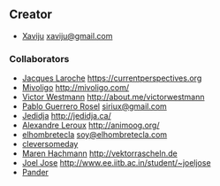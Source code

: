 ## Creator
- [Xaviju](https://github.com/Xaviju) <xaviju@gmail.com>

### Collaborators
- [Jacques Laroche](https://github.com/jlar0che) <https://currentperspectives.org>
- [Mivoligo](https://github.com/mivoligo) <http://mivoligo.com/>
- [Victor Westmann](https://github.com/victorwestmann) <http://about.me/victorwestmann>
- [Pablo Guerrero Rosel](https://github.com/siriux) <siriux@gmail.com>
- [Jedidja](https://github.com/jedidja) <http://jedidja.ca/>
- [Alexandre Leroux](https://github.com/alexandreleroux) <http://animoog.org/>
- [elhombretecla](https://github.com/elhombretecla) <soy@elhombretecla.com>
- [cleversomeday](https://github.com/cleversomeday)
- [Maren Hachmann](https://github.com/moini) <http://vektorrascheln.de>
- [Joel Jose](https://github.com/joel-jose) <http://www.ee.iitb.ac.in/student/~joeljose>
- [Pander](http://github.com/PanderMusubi)
